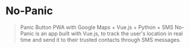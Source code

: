 # No-Panic
>Panic Button PWA with Google Maps + Vue.js + Python + SMS
No-Panic is an app built with Vue.js, to track the user's location in real time and send it to their trusted contacts through SMS messages.
